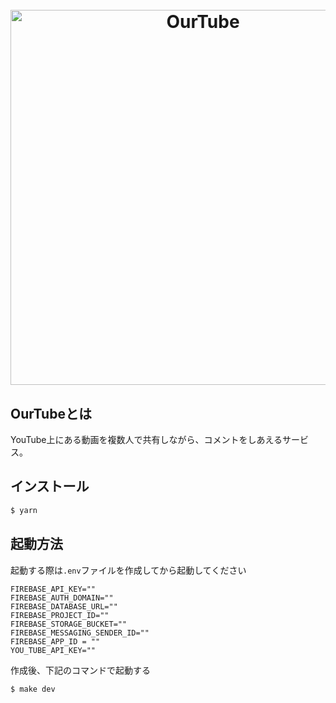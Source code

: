 <h1 align="center">
  <br />
  <img src="https://user-images.githubusercontent.com/47688057/108629834-1e32be80-74a5-11eb-945a-82dd7486139a.png" alt="OurTube" width="600">
</h1>

## OurTubeとは
YouTube上にある動画を複数人で共有しながら、コメントをしあえるサービス。

## インストール
```zsh
$ yarn
```

## 起動方法
起動する際は```.env```ファイルを作成してから起動してください
```.env
FIREBASE_API_KEY=""
FIREBASE_AUTH_DOMAIN=""
FIREBASE_DATABASE_URL=""
FIREBASE_PROJECT_ID=""
FIREBASE_STORAGE_BUCKET=""
FIREBASE_MESSAGING_SENDER_ID=""
FIREBASE_APP_ID = ""
YOU_TUBE_API_KEY=""
```

作成後、下記のコマンドで起動する
```zsh
$ make dev
```
